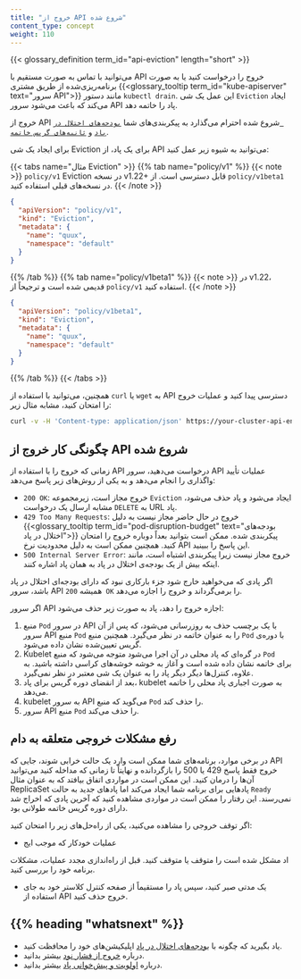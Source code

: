 ```yaml
---
title: "خروج از API شروع شده"
content_type: concept
weight: 110
---
```


{{< glossary_definition term_id="api-eviction" length="short" >}} </br>

می‌توانید با تماس به صورت مستقیم با API خروج را درخواست کنید یا به صورت برنامه‌ریزی‌شده
از طریق مشتری {{<glossary_tooltip term_id="kube-apiserver" text="سرور API">}} مانند دستور `kubectl drain`. این عمل یک شی `Eviction` ایجاد می‌کند
که باعث می‌شود سرور API پاد را خاتمه دهد.

خروج از API شروع شده احترام می‌گذارد به پیکربندی‌های شما [`بودجه‌های اختلال در پاد`](/docs/tasks/run-application/configure-pdb/)
و [`ثانیه‌های گریس خاتمه`](/docs/concepts/workloads/pods/pod-lifecycle#pod-termination).

برای ایجاد یک شی Eviction برای یک پاد، از API می‌توانید به شیوه زیر عمل کنید:

{{< tabs name="مثال Eviction" >}}
{{% tab name="policy/v1" %}}
{{< note >}}
`policy/v1` Eviction در نسخه v1.22+ قابل دسترسی است. از `policy/v1beta1` در نسخه‌های قبلی استفاده کنید.
{{< /note >}}

```json
{
  "apiVersion": "policy/v1",
  "kind": "Eviction",
  "metadata": {
    "name": "quux",
    "namespace": "default"
  }
}
```
{{% /tab %}}
{{% tab name="policy/v1beta1" %}}
{{< note >}}
در v1.22، قدیمی شده است و ترجیحاً از `policy/v1` استفاده کنید.
{{< /note >}}

```json
{
  "apiVersion": "policy/v1beta1",
  "kind": "Eviction",
  "metadata": {
    "name": "quux",
    "namespace": "default"
  }
}
```
{{% /tab %}}
{{< /tabs >}}

همچنین، می‌توانید با استفاده از `curl` یا `wget` به API دسترسی پیدا کنید و عملیات خروج را امتحان کنید، مشابه مثال زیر:

```bash
curl -v -H 'Content-type: application/json' https://your-cluster-api-endpoint.example/api/v1/namespaces/default/pods/quux/eviction -d @eviction.json
```

## چگونگی کار خروج از API شروع شده

زمانی که خروج را با استفاده از API درخواست می‌دهید، سرور API عملیات تأیید واگذاری را انجام می‌دهد و به یکی از روش‌های زیر پاسخ می‌دهد:

* `200 OK`: خروج مجاز است، زیرمجموعه `Eviction` ایجاد می‌شود و پاد حذف می‌شود، مشابه ارسال یک درخواست `DELETE` به URL پاد.
* `429 Too Many Requests`: خروج در حال حاضر مجاز نیست به دلیل {{<glossary_tooltip term_id="pod-disruption-budget" text="بودجه‌های اختلال در پاد">}} پیکربندی شده. ممکن است بتوانید بعداً دوباره خروج را امتحان کنید. همچنین ممکن است به دلیل محدودیت نرخ API این پاسخ را ببینید.
* `500 Internal Server Error`: خروج مجاز نیست زیرا پیکربندی اشتباه است، مانند اینکه بیش از یک بودجه‌ی اختلال در پاد به همان پاد اشاره کنند.

اگر پادی که می‌خواهید خارج شود جزء بارکاری نبود که دارای بودجه‌ای اختلال در پاد باشد، سرور API همیشه `200 OK` را برمی‌گرداند و خروج را اجازه می‌دهد.

اگر سرور API اجازه خروج را دهد، پاد به صورت زیر حذف می‌شود:

1. منبع `Pod` در سرور API با یک برچسب حذف به روزرسانی می‌شود، که پس از آن سرور API منبع `Pod` را به عنوان خاتمه در نظر می‌گیرد. همچنین منبع `Pod` با دوره‌ی گریس تعیین‌شده نشان داده می‌شود.
1. Kubelet در گره‌ای که پاد محلی در آن اجرا می‌شود متوجه می‌شود که منبع `Pod` برای خاتمه نشان داده شده است و آغاز به خوشه خوشه‌های کراسی داشته باشید. به علاوه، کنترل‌ها دیگر دیگر پاد را به عنوان یک شی معتبر در نظر نمی‌گیرد.
1. بعد از انقضای دوره گریس برای پاد، kubelet به صورت اجباری پاد محلی را خاتمه می‌دهد.
1. kubelet به سرور API می‌گوید که منبع `Pod` را حذف کند.
1. سرور API منبع `Pod` را حذف می‌کند.

## رفع مشکلات خروجی متعلقه به دام

در برخی موارد، برنامه‌های شما ممکن است وارد یک حالت خرابی شوند، جایی که API خروج فقط پاسخ 429 یا 500 را بازگردانده و نهایتاً تا زمانی که مداخله کنید می‌توانید آن‌ها را درمان کنید. این ممکن است در مواردی اتفاق بیافتد که به عنوان مثال ReplicaSet پاد‌هایی برای برنامه شما ایجاد می‌کند اما پاد‌های جدید به حالت `Ready` نمی‌رسند. این رفتار را ممکن است در مواردی مشاهده کنید که آخرین پادی که اخراج شد دارای دوره گریس خاتمه طولانی بود.

اگر توقف خروجی را مشاهده می‌کنید، یکی از راه‌حل‌های زیر را امتحان کنید:

* عملیات خودکار که موجب ایج

اد مشکل شده است را متوقف یا متوقف کنید. قبل از راه‌اندازی مجدد عملیات، مشکلات برنامه خود را بررسی کنید.
* یک مدتی صبر کنید، سپس پاد را مستقیماً از صفحه کنترل کلاستر خود به جای استفاده از API خروج حذف کنید.

## {{% heading "whatsnext" %}}

* یاد بگیرید که چگونه با [بودجه‌های اختلال در پاد](/docs/tasks/run-application/configure-pdb/) اپلیکیشن‌های خود را محافظت کنید.
* درباره [خروج از فشار نود](/docs/concepts/scheduling-eviction/node-pressure-eviction/) بیشتر بدانید.
* درباره [اولویت و پیش‌خوانی پاد](/docs/concepts/scheduling-eviction/pod-priority-preemption/) بیشتر بدانید.

